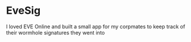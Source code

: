# EveSig
 I loved EVE Online and built a small app for my corpmates to keep track of their wormhole signatures they went into
